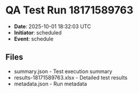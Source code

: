# QA Test Run 18171589763

- **Date**: 2025-10-01 18:32:03 UTC
- **Initiator**: scheduled
- **Event**: schedule

## Files
- summary.json - Test execution summary
- results-18171589763.xlsx - Detailed test results
- metadata.json - Run metadata
